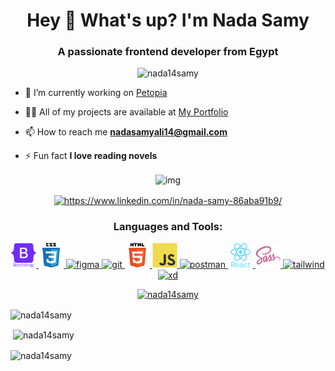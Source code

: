 <h1 align="center">Hey 👋 What's up? I'm Nada Samy</h1>
<h3 align="center">A passionate frontend developer from Egypt</h3>

<p align="center"> <img src="https://komarev.com/ghpvc/?username=nada14samy&label=Profile%20views&color=0e75b6&style=flat" alt="nada14samy" /> </p>

- 🔭 I’m currently working on [Petopia](https://github.com/Nada14samy/Petopia.git) 
- 👨‍💻 All of my projects are available at [My Portfolio](https://my-portfolio-nada-samy.vercel.app/)

- 📫 How to reach me **nadasamyali14@gmail.com**

- ⚡ Fun fact **I love reading novels**

<p align="center">
  <img align="center" src="https://media1.giphy.com/media/v1.Y2lkPTc5MGI3NjExYzdseHJhamFkMWNvNHUzZzI0OXh2MHZ0MHhyazc5OWpkdDI1d3QwNiZlcD12MV9pbnRlcm5hbF9naWZfYnlfaWQmY3Q9Zw/L1R1tvI9svkIWwpVYr/giphy.webp" alt="img"/>
</p>

<p align="center">
<a href="https://linkedin.com/in/https://www.linkedin.com/in/nada-samy-86aba91b9/" target="blank"><img align="center" src="https://raw.githubusercontent.com/rahuldkjain/github-profile-readme-generator/master/src/images/icons/Social/linked-in-alt.svg" alt="https://www.linkedin.com/in/nada-samy-86aba91b9/" height="30" width="40" /></a>
</p>

<h3 align="center">Languages and Tools:</h3>
<p align="center"> <a href="https://getbootstrap.com" target="_blank" rel="noreferrer"> <img src="https://raw.githubusercontent.com/devicons/devicon/master/icons/bootstrap/bootstrap-plain-wordmark.svg" alt="bootstrap" width="40" height="40"/> </a> <a href="https://www.w3schools.com/css/" target="_blank" rel="noreferrer"> <img src="https://raw.githubusercontent.com/devicons/devicon/master/icons/css3/css3-original-wordmark.svg" alt="css3" width="40" height="40"/> </a> <a href="https://www.figma.com/" target="_blank" rel="noreferrer"> <img src="https://www.vectorlogo.zone/logos/figma/figma-icon.svg" alt="figma" width="40" height="40"/> </a> <a href="https://git-scm.com/" target="_blank" rel="noreferrer"> <img src="https://www.vectorlogo.zone/logos/git-scm/git-scm-icon.svg" alt="git" width="40" height="40"/> </a> <a href="https://www.w3.org/html/" target="_blank" rel="noreferrer"> <img src="https://raw.githubusercontent.com/devicons/devicon/master/icons/html5/html5-original-wordmark.svg" alt="html5" width="40" height="40"/> </a> <a href="https://developer.mozilla.org/en-US/docs/Web/JavaScript" target="_blank" rel="noreferrer"> <img src="https://raw.githubusercontent.com/devicons/devicon/master/icons/javascript/javascript-original.svg" alt="javascript" width="40" height="40"/> </a> <a href="https://postman.com" target="_blank" rel="noreferrer"> <img src="https://www.vectorlogo.zone/logos/getpostman/getpostman-icon.svg" alt="postman" width="40" height="40"/> </a> <a href="https://reactjs.org/" target="_blank" rel="noreferrer"> <img src="https://raw.githubusercontent.com/devicons/devicon/master/icons/react/react-original-wordmark.svg" alt="react" width="40" height="40"/> </a> <a href="https://sass-lang.com" target="_blank" rel="noreferrer"> <img src="https://raw.githubusercontent.com/devicons/devicon/master/icons/sass/sass-original.svg" alt="sass" width="40" height="40"/> </a> <a href="https://tailwindcss.com/" target="_blank" rel="noreferrer"> <img src="https://www.vectorlogo.zone/logos/tailwindcss/tailwindcss-icon.svg" alt="tailwind" width="40" height="40"/> </a> <a href="https://www.adobe.com/products/xd.html" target="_blank" rel="noreferrer"> <img src="https://cdn.worldvectorlogo.com/logos/adobe-xd.svg" alt="xd" width="40" height="40"/> </a> </p>

<p align="center"><a href="https://github.com/ryo-ma/github-profile-trophy"><img src="https://github-profile-trophy.vercel.app/?username=nada14samy" alt="nada14samy" /></a> </p>

<p><img align="center" src="https://github-readme-stats.vercel.app/api/top-langs?username=nada14samy&show_icons=true&locale=en&layout=compact" alt="nada14samy" /></p>

<p>&nbsp;<img align="center" src="https://github-readme-stats.vercel.app/api?username=nada14samy&show_icons=true&locale=en" alt="nada14samy" /></p>

<p><img align="center" src="https://github-readme-streak-stats.herokuapp.com/?user=nada14samy&" alt="nada14samy" /></p>


